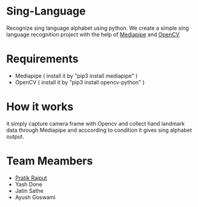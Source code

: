 # Sing-Language
Recognize sing language alphabet using python. We create a simple sing language recognition project 
with the help of [Mediapipe](https://google.github.io/mediapipe/) and [OpenCV](https://opencv.org/)

# Requirements
  * Mediapipe ( install it by "pip3 install mediapipe" )
  * OpenCV ( install it by "pip3 install opencv-python" )
# How it works
it simply capture camera frame with Opencv and collect hand landmark data through Mediapipe and 
acccording to condition it gives sing alphabet output.

# Team Meambers
   * [Pratik Rajput](https://www.linkedin.com/in/pratik-rajput-214427258/)
   * Yash Done
   * Jatin Sathe
   * Ayush Goswami
